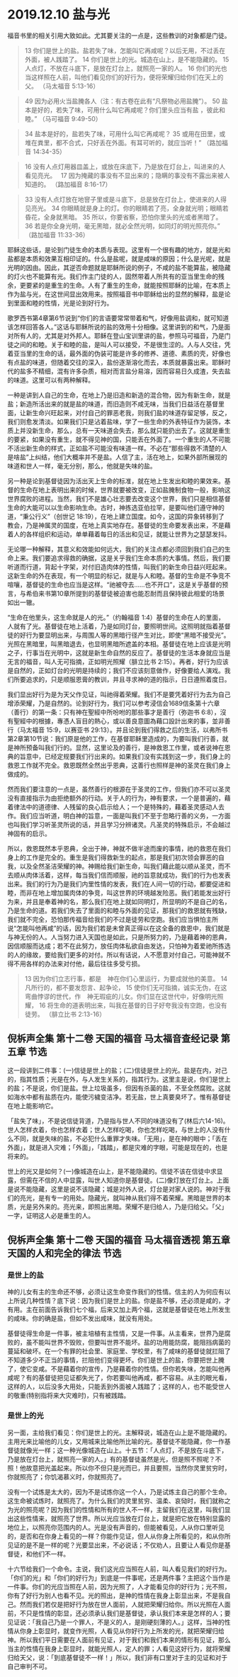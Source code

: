 # 2019.12.10 盐与光

福音书里的相关引用大致如此。尤其要关注的一点是，这些教训的对象都是门徒。

> 13 你们是世上的盐。盐若失了味，怎能叫它再咸呢？以后无用，不过丢在外面，被人践踏了。  14  你们是世上的光。城造在山上，是不能隐藏的。  15  人点灯，不放在斗底下，是放在灯台上，就照亮一家的人。  16  你们的光也当这样照在人前，叫他们看见你们的好行为，便将荣耀归给你们在天上的父。 （马太福音 5:13-16）

> 49  因为必用火当盐腌各人（注：有古卷在此有“凡祭物必用盐腌”）。  50  盐本是好的，若失了味，可用什么叫它再咸呢？你们里头应当有盐 ，彼此和睦。” （马可福音 9:49-50）

> 34  盐本是好的，盐若失了味，可用什么叫它再咸呢？  35  或用在田里，或堆在粪里，都不合式，只好丢在外面。有耳可听的，就应当听！” （路加福音 14:34-35）

> 16  没有人点灯用器皿盖上，或放在床底下，乃是放在灯台上，叫进来的人看见亮光。　  17  因为掩藏的事没有不显出来的；隐瞒的事没有不露出来被人知道的。 （路加福音 8:16-17）

> 33  没有人点灯放在地窨子里或是斗底下，总是放在灯台上，使进来的人得见亮光。  34  你眼睛就是身上的灯。你的眼睛若了亮，全身就光明；眼睛若昏花，全身就黑暗。  35  所以，你要省察，恐怕你里头的光或者黑暗了。  36  若是你全身光明，毫无黑暗，就必全然光明，如同灯的明光照亮你。” （路加福音 11:33-36）

耶稣这些话，是论到门徒生命的本质与表现。这里有一个很有趣的地方，就是光和盐都是本质和效果互相印证的。什么是盐呢，就是咸味的原因；什么是光呢，就是光明的因由。因此，其逆否命题就是耶稣所说的例子，不咸的盐不能算盐，被隐藏的灯火也不能算有光。我们作主门徒的人，固然带着人所共有的亚当里生命的残余，更要紧的是重生的生命。人有了重生的生命，就能按照耶稣的比喻，在本质上作为盐与光，在这世间显出效用来。按照福音书中耶稣给出的显然的解释，盐是论到里面和睦的性情，光是论到好行为。

歌罗西书第4章第6节说到“你们的言语要常常带着和气，好像用盐调和，就可知道该怎样回答各人。”这话与耶稣所说的盐的效用十分相像。这里讲到的和气，乃是面对所有人的，尤其是对外邦人。耶稣在登山宝训里讲的盐，参照马可福音，乃是门徒之间的和睦。关于和睦的盐，是叫人可以接受，不是很生涩的。人与人交往，凭着亚当里的生命的话，最外面的伪装可能是许多的修养、道德、素质的壳，好像也有点盐的味道，但随着交往的深入，盐份逐渐溶化而去，本质就暴露出来。耶稣时代的盐多不精细，混有许多杂质，相对而言盐分易溶，因而容易日久成渣，失去盐的味道。这里可以有两种解释。

一种是讲到人自己的生命，在地上乃是旧造和新造的混合物，因为有新生命，就是盐；新造所活出来的就是盐的味道，而旧造则不咸无味，当我们日益活在基督里面，让新生命兴旺起来，对付自己的罪恶老我，则我们盐的味道存留足够，反之，我们则愈发清淡。如果我们只是沾着盐味，学了一些生命的外表特征作为装饰，本质上并没新生命，那么，总有一天味道会失去，那么就只能扔出去了。这就是重生的要紧，如果没有重生，就不得见神的国，只能丢在外面了。一个重生的人不可能不活出新生命的样式，正如盐不可能没有味道一样。不必在“那些得救不清楚的人是啥盐”上纠结，他们大概率并不是盐。人信了主，活在地上，如果外部所展现的味道和世人一样，毫无分别，那么，他就是失味的盐。

另一种是论到基督徒因为活出天上生命的标准，就在地上生发出和睦的果效来。基督的生命在地上表明出来的时候，世界就要被改变，正如盐腌制食物一般，影响这世界腐败的进程。当然，我们不是雄心壮志要去改变这个世界，我们只是相信基督生命的大能可以以生命影响生命。古时，神拣选亚伯拉罕，是要叫他们遵守神的道，“秉公行义”（创世记 18:19），在地上建立国度。如今，这国的异象转移到了教会，乃是神属灵的国度，在地上真实地存在。基督徒的生命要发表出来，不是藉着人的各样组织和运动，单单藉着每日的活出和见证，就能让世界为之瑟瑟发抖。

无论哪一种解释，其意义和效能如何远大，我们的关注点都必须回到我们自己的生命上来。我们要追求得救的确据，这是关乎我们生命本质的大事情。然后，我们要听道而行道，背起十字架，对付旧造肉体的性情，叫我们的新生命日益兴旺起来。这新生命的外在表现，有一个明显的标记，就是与人和睦。基督的生命是不争竞不喧嚷，基督徒的生命也应当是这样。“祂被夺去……也不开口”，这是关乎基督的预言，与希伯来书第10章所提到的基督徒被迫害也能忍耐而且保持彼此相爱的场景如出一辙。

“生命在他里头，这生命就是人的光。”（约翰福音 1:4）基督的生命在人的里面，人就有了光。基督徒在地上活着，乃是如同灯台，要照明世间。这照明就指着基督徒的好行为要显明出来，与周围人等的黑暗行径产生对比，即使“黑暗不接受光”。光照在黑暗里，叫黑暗退去，也显明黑暗所遮盖的本相。基督徒在地上应该是光明之子，行事当在光明中，这就是新生命自然的反应了。基督徒的生活本身就应当是无言的福音，叫人无可指摘，正如明光照耀（腓立比书 2:15）。再者，好行为应该是自然的，正如灯台的光明是持续的；我们不应该刻意做作，好像要给人演戏。我们所要追求的，只是顺服恩膏的教训，并且寻求神的道的指示，日日遵照着度日。

我们显出好行为是为天父作见证，叫祂得着荣耀。我们不是要凭着好行为去为自己增添荣耀，乃是自然的。论到好行为，我们可以参考浸信会1689信条第十六章（善行）的第一条：只有神在聖經中所吩咐的那些事才是善行（弥迦书 6:8），沒有聖經中的根據，專憑人盲目的熱心，或以善良意圖為藉口設計出來的事，並非善行（马太福音 15:9，以赛亚书 29:13）。并且论到我们得救之后的生活，以弗所书第2章第10节说：我们原是他的工作，在基督耶稣里造成的，为要叫我们行善，就是神所预备叫我们行的。显然，这里论及的善行，是神救恩工作里，或者说神在恩典的旨意中，已经定规要我们行出来的。如果我们没有实践到这一步，我们身上的救恩工作就不完全。救恩既然全然出乎恩典，这善行也照样是神的圣灵在我们身上做成的。

然而我们要注意的一点是，虽然善行的根源在于圣灵的工作，但我们亦不可以圣灵没有直接指示为由拒绝额外的行动。关于人的行为，神有要求，一个是普遍的，藉着律法中的道德律、人残留的良心启示给人；一个是特殊的，藉着圣灵感动人去作。我们应当听道，明白神的旨意，一面是叫我们不至于忽略行善的义务，一方面也叫我们学习听圣灵所说的话，并且学习分辨诸灵。凡圣灵的特殊启示，不会越过神固有的启示。

所以，救恩既然本乎恩典，全出于神，神就不做半途而废的事情，祂的救恩在我们身上的工作是完全的。重生是我们得救新生的起点，那是我们初次领会罪恶的自我，以及全然圣洁荣耀的神。神赐给我们新生命，叫我们藉此能以顺从圣灵，而不去顺从肉体活着，这样，每当我们信而顺服，祂的旨意就成功，我们的行为也发表出来。我们的行为乃是我们内里性情的发表，我们在人间一切的行动，都要促进和睦，而非在地上增加属肉体的争竞，叫这世界的环境越发险恶。我们若能发出好行为来，并且是奉着神的名，那么我们在地上就如同明灯，所显明的不是自己的名，乃是生命的道。若我们失去了里面的和睦与外面的见证，那我们的救恩就有残缺，我们就不完全，恐怕那传福音给我们的不过是徒劳和空跑。我们应当惧怕主所说“怎能叫他再咸”的话，因为我们若是未曾真正得以在这全备的救恩中，我们就是与神无份的人。人当努力进入天国也是如此，只是所努力的，乃是藉着神的恩典，因信顺服而达成；若不在此努力，放任肉体私欲自由发达，只怕神为着爱祂所拣选的人的缘故，要给我们更多的对付。所以有话说，人不愿意对付自己，可能神就不得不用各样的办法来对付他，最后往往多受亏损。

> 13  因为你们立志行事，都是　神在你们心里运行，为要成就他的美意。  14  凡所行的，都不要发怨言、起争论，  15  使你们无可指摘，诚实无伪，在这弯曲悖谬的世代，作　神无瑕疵的儿女。你们显在这世代中，好像明光照耀，  16  将生命的道表明出来，叫我在基督的日子好夸我没有空跑，也没有徒劳。 （腓立比书 2:13-16）

## 倪柝声全集 第十二卷 天国的福音 马太福音查经记录 第五章 节选

这一段讲到二件事：(一)信徒是世上的盐；(二)信徒是世上的光。盐是在内，对己的，指其性质；光是在外，与人发生关系的，指其行为。这里主是说，你们是世上的盐；不是说，你们是盐。世上垃圾虽多，但因有杀菌的盐，不至全然腐败。这就如海水中都有盐质在内，能使污檅变洁净。若无盐，世上真要臭坏了。惟有基督徒在地上能影响它。

「盐失了味」，不是说信徒背道，乃是指与世人不同的味道没有了(林后六14-16)。世人怎样衣着，你也怎样衣着；世人怎样吃喝，你也怎样吃喝，与世上的人没有什么不同，就是失味的盐，不必犯什么重罪才失味。「无用」，是在神的眼中；「丢在外面」，就是进入灾难；「外面」，「践踏」，都是灾难的字眼，可能是现在的，也是将来的。

世上的光又是如何？(一)像城造在山上，是不能隐藏的。信徒不该在信徒中求显露，但需在不信的人中显露，叫世人知道你是基督徒。(二)像灯放在灯台上。上面是说不能隐藏，这里是说不该隐藏；城是对外人说，灯台是对家人说的。神对于我们的亮光，是有专一的用处。隐藏光，就叫神从我们得不着荣耀。黑暗是世界的本质，光是另外来的。亮光来，即照出黑暗。荣耀不是归给人，乃是归给父。「父」一字，证明这人必是重生的人。

## 倪柝声全集 第十二卷 天国的福音 马太福音透视 第五章 天国的人和完全的律法 节选

### 是世上的盐

神的儿女有主的生命还不够，必须让这生命变作我们的性情。信主的人为何应有以上所说几种性情？底下说：因为我们是世上的盐。你是盐不够，还必须是咸的，才有用。主在前面告诉我们七个福，后来又加上两个福，这就是基督徒在地上所发生的咸味。你的确是盐，但如不发出咸味，就没有用处。

基督徒得生命是一件事，被主培植有主性情，又是一件事。从主看来，世界乃是腐败的，虽不能叫世界不毁败，但要叫世界不能坏。盐的功用能防腐，能阻挡病菌的蔓延和破坏。在一个有罪的社会里、家庭里、学校里，有了咸味的基督徒就拦阻了不知道多少不正当的事情，拦阻他们变得更坏。你们是世上的盐，你要把世上腌了，使它变咸。不是藉着你的宣传，乃是藉着你的性情。但你若失味，怎能叫他再咸呢？有的基督徒把见证都失光了，你若要叫他再咸，都不容易。从主的眼光看，这样的人，以后没多大用处，只能丢到外面被人践踏了；这样的人，也不能受世人的敬重(特别指将来大灾难时)，只有被践踏。

### 是世上的光

另一面，主给我们看见：你们是世上的光。主解释说，城造在山上是不能隐藏的。主用光来比喻他的儿女，又用城来比喻他所比喻的光。基督徒不能隐藏，你一作基督徒就像光一样；这一种光像城造在山上。十五节：「人点灯，不是放在斗底下，乃是放在灯台上，就照亮一家的人。」有的基督徒虽然是光，但是照不照呢？不照！他故意把光盖起来。所以你不但只是光而已，并且要照，当然你灵里贫穷时，你就照亮了；你饥渴慕义时，你就照亮了。

没有一个试炼是太大的，因为不是试炼你这一个人，乃是试炼主自己的那个生命。这生命被试炼时，就照亮了。为什么我们的灵里贫穷、温柔、哀恸时，我们就称之为光的照亮呢？因为我们的性情和所有的世人不一样，主留我们在这里，叫我们显出这些性情来，就照亮了世界。所以光应当放在灯台上，就是把它放在特别显露的地位上，以照亮你范围内的人。光是没有声音的，但能被看见，人从你口里听见的，是否和在你身上看见的一样？你能作见证，但人从你身上所看见的，和从你所见证的是不是一样的呢？光要显出来，不必说话；不仅劝人，且要让人看见你是基督徒，和他们不一样。

十六节给我们一个命令。主说，我们这光应当照在人前，叫人看见我们的好行为。「你们的光」和「你们的好行为」到底是一件事呢，还是两件事？主把这个当作是一件事。你们的光应当照在人前，因为光照了，人才能看见你的好行为；光不照，你有了好行为别人也看不见。光的照出，是神的性情在我身上彰显出来，不是我自己。然而我们若仅是把好行为放在世人面前，人就把荣耀归给你。所以光照在人面前，不只是性情的彰显，还必须承认我们是基督徒，承认我们本来是怎样的人；要见证说：「我自己乃是一个罪人，不是义的人，是刚硬刻薄的人。」这样，当神的性情从你身上彰显时，就变作光照，人看见从你好行为上所发的光，就把荣耀归给神。所以我们平日需要在人面前有见证，对于我们和我们本来的情形有见证，那么当主的性情在我身上彰显时，就能光照人，定人的罪；人看见这好行为，就将荣耀归给天父，说：「到底基督徒不一样！」所以，我们非有口里对于主的见证和对于自己审判不可。
